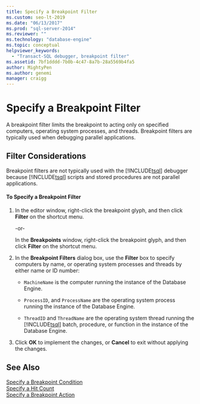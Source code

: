 ```yaml
---
title: Specify a Breakpoint Filter
ms.custom: seo-lt-2019
ms.date: "06/13/2017"
ms.prod: "sql-server-2014"
ms.reviewer: ""
ms.technology: "database-engine"
ms.topic: conceptual
helpviewer_keywords: 
  - "Transact-SQL debugger, breakpoint filter"
ms.assetid: 7bf1dddd-7b0b-4c47-8a7b-28a5569b4fa5
author: MightyPen
ms.author: genemi
manager: craigg
---
```

# Specify a Breakpoint Filter
  A breakpoint filter limits the breakpoint to acting only on specified computers, operating system processes, and threads. Breakpoint filters are typically used when debugging parallel applications.  
  
##  <a name="BKMK_ActionConsiderations"></a> Filter Considerations  
 Breakpoint filters are not typically used with the [!INCLUDE[tsql](../../includes/tsql-md.md)] debugger because [!INCLUDE[tsql](../../includes/tsql-md.md)] scripts and stored procedures are not parallel applications.  
  
#### To Specify a Breakpoint Filter  
  
1.  In the editor window, right-click the breakpoint glyph, and then click **Filter** on the shortcut menu.  
  
     -or-  
  
     In the **Breakpoints** window, right-click the breakpoint glyph, and then click **Filter** on the shortcut menu.  
  
2.  In the **Breakpoint Filters** dialog box, use the **Filter** box to specify computers by name, or operating system processes and threads by either name or ID number:  
  
    -   `MachineName` is the computer running the instance of the Database Engine.  
  
    -   `ProcessID`, and `ProcessName` are the operating system process running the instance of the Database Engine.  
  
    -   `ThreadID` and `ThreadName` are the operating system thread running the [!INCLUDE[tsql](../../includes/tsql-md.md)] batch, procedure, or function in the instance of the Database Engine.  
  
3.  Click **OK** to implement the changes, or **Cancel** to exit without applying the changes.  
  
## See Also  
 [Specify a Breakpoint Condition](specify-a-breakpoint-condition.md)   
 [Specify a Hit Count](specify-a-hit-count.md)   
 [Specify a Breakpoint Action](specify-a-breakpoint-action.md)  
